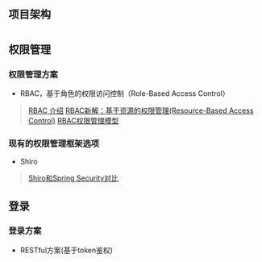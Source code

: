 ## 项目架构
#
## 权限管理
### 权限管理方案
- RBAC，基于角色的权限访问控制（Role-Based Access Control）
> [RBAC 介绍](https://www.sojson.com/blog/141.html)
> [RBAC新解：基于资源的权限管理(Resource-Based Access Control)](https://globeeip.iteye.com/blog/1236167)
> [RBAC权限管理模型](https://www.xiaoman.cn/detail/150)
### 现有的权限管理框架选项
-  Shiro
> [Shiro和Spring Security对比](https://blog.csdn.net/liyuejin/article/details/77838868)
## 登录
### 登录方案
- RESTful方案(基于token鉴权)
<!--stackedit_data:
eyJoaXN0b3J5IjpbLTg5NTQ2Mzg1MiwxNjgwMjEwNjEyLC0xND
I3Njg1OTk4LC0yMDYyMzM1NjEsNzY1ODUyNDk0LC0xMjg5MjY1
ODQ2LDEwNjg0MDAxNzFdfQ==
-->